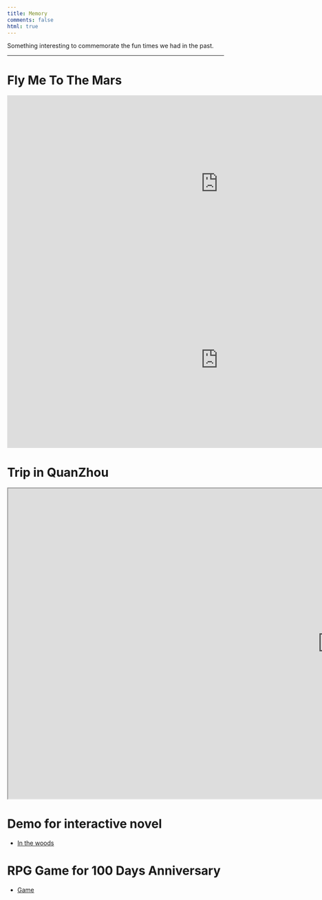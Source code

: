 ```yaml
---
title: Memory
comments: false
html: true
---
```


Something interesting to commemorate the fun times we had in the past.

***

# Fly Me To The Mars

<iframe width="980" height="410" src="https://mars.nasa.gov/layout/embed/send-your-name/future/certificate/?cn=579385605414" frameborder="0"></iframe>
<iframe width="980" height="410" src="https://mars.nasa.gov/layout/embed/send-your-name/future/certificate/?cn=553271652893" frameborder="0"></iframe>

# Trip in QuanZhou

<iframe src="https://www.ldmap.net/map.html?id=2bbfe5b9-5c1f-444a-b3fc-2b8c8582ae30&iframe=true&left_menu_vis=true"  height="722"   width="1519"></iframe>

# Demo for interactive novel

- [In the woods](https://thinkwee.top/novel/)

# RPG Game for 100 Days Anniversary
- [Game](https://thinkwee.top/game/)